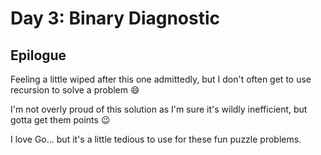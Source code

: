 # Day 3: Binary Diagnostic

## Epilogue

Feeling a little wiped after this one admittedly, but I don't often get to use
recursion to solve a problem 😄

I'm not overly proud of this solution as I'm sure it's wildly inefficient, but
gotta get them points 😉

I love Go... but it's a little tedious to use for these fun puzzle problems.
